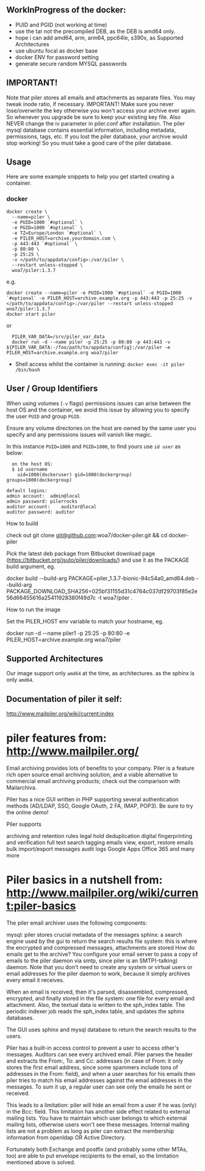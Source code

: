 ## WorkInProgress of the docker:
- PUID and PGID (not working at time)
- use the tar not the precompiled DEB, as the DEB is amd64 only.
- hope i can add amd64, arm, arm64, ppc64le, s390x, as Supported Architectures
- use ubuntu focal as docker base
- docker ENV for password setting
- generate secure random MYSQL passwords

## IMPORTANT!
Note that piler stores all emails and attachments as separate files. You may tweak inode ratio, if necessary.
IMPORTANT! Make sure you never lose/overwrite the key otherwise you won't access your archive ever again. So whenever you upgrade be sure to keep your existing key file. Also NEVER change the iv parameter in piler.conf after installation. The piler mysql database contains essential information, including metadata, permissions, tags, etc. If you lost the piler database, your archive would stop working! So you must take a good care of the piler database.


## Usage

Here are some example snippets to help you get started creating a container.

### docker

```
docker create \
  --name=piler \
  -e PUID=1000 `#optional` \
  -e PGID=1000 `#optional` \
  -e TZ=Europe/London `#optional` \
  -e PILER_HOST=archive.yourdomain.com \
  -p 443:443 `#optional` \
  -p 80:80 \
  -p 25:25 \
  -v </path/to/appdata/config>:/var/piler \
  --restart unless-stopped \
  woa7/piler:1.3.7
```
e.g.
```
docker create --name=piler -e PUID=1000 `#optional` -e PGID=1000 `#optional` -e PILER_HOST=archive.example.org -p 443:443 -p 25:25 -v </path/to/appdata/config>:/var/piler --restart unless-stopped woa7/piler:1.3.7
docker start piler
```
or
```
  PILER_VAR_DATA=/srv/piler_var_data
  docker run -d --name piler -p 25:25 -p 80:80 -p 443:443 -v ${PILER_VAR_DATA:-/foo/path/to/appdata/config}:/var/piler -e PILER_HOST=archive.example.org woa7/piler
```
* Shell access whilst the container is running: `docker exec -it piler /bin/bash`


## User / Group Identifiers

When using volumes (`-v` flags) permissions issues can arise between the host OS and the container, we avoid this issue by allowing you to specify the user `PUID` and group `PGID`.

Ensure any volume directories on the host are owned by the same user you specify and any permissions issues will vanish like magic.

In this instance `PUID=1000` and `PGID=1000`, to find yours use `id user` as below:

```
  on the host OS:
  $ id username
    uid=1000(dockeruser) gid=1000(dockergroup) groups=1000(dockergroup)
```
```
default logins:
admin account:	admin@local
admin password: pilerrocks
auditor account:	auditor@local
auditor password: auditor
```

How to build

check out 
  git clone git@github.com:woa7/docker-piler.git && cd docker-piler

  Pick the latest deb package from Bitbucket download page (https://bitbucket.org/jsuto/piler/downloads/)
  and use it as the PACKAGE build argument, eg.

  docker build --build-arg PACKAGE=piler_1.3.7-bionic-94c54a0_amd64.deb --build-arg PACKAGE_DOWNLOAD_SHA256=025bf31155d31c4764c037df29703f85e2e56d66455616a25411928380f49d7c -t woa7/piler .

How to run the image

  Set the PILER_HOST env variable to match your hostname, eg.

  docker run -d --name piler1 -p 25:25 -p 80:80 -e PILER_HOST=archive.example.org woa7/piler


## Supported Architectures

Our image support only `amd64` at the time, as architectures. as the sphinx is only `amd64`.

## Documentation of piler it self:
http://www.mailpiler.org/wiki/current:index

# piler features from: http://www.mailpiler.org/
Email archiving provides lots of benefits to your company. Piler is a feature rich open source email archiving solution, and a viable alternative to commercial email archiving products; check out the comparison with Mailarchiva.

Piler has a nice GUI written in PHP supporting several authentication methods (AD/LDAP, SSO, Google OAuth, 2 FA, IMAP, POP3). Be sure to try the online demo!

Piler supports

archiving and retention rules
legal hold
deduplication
digital fingerprinting and verification
full text search
tagging emails
view, export, restore emails
bulk import/export messages
audit logs
Google Apps
Office 365
and many more

# Piler basics in a nutshell from: http://www.mailpiler.org/wiki/current:piler-basics
The piler email archiver uses the following components:

mysql: piler stores crucial metadata of the messages
sphinx: a search engine used by the gui to return the search results
file system: this is where the encrypted and compressed messages, attachments are stored
How do emails get to the archive? You configure your email server to pass a copy of emails to the piler daemon via smtp, since piler is an SMTP(-talking) daemon. Note that you don't need to create any system or virtual users or email addresses for the piler daemon to work, because it simply archives every email it receives.

When an email is received, then it's parsed, disassembled, compressed, encrypted, and finally stored in the file system: one file for every email and attachment. Also, the textual data is written to the sph_index table. The periodic indexer job reads the sph_index table, and updates the sphinx databases.

The GUI uses sphinx and mysql database to return the search results to the users.

Piler has a built-in access control to prevent a user to access other's messages. Auditors can see every archived email. Piler parses the header and extracts the From:, To: and Cc: addresses (in case of From: it only stores the first email address, since some spammers include tons of addresses in the From: field), and when a user searches for his emails then piler tries to match his email addresses against the email addresses in the messages. To sum it up, a regular user can see only the emails he sent or received.

This leads to a limitation: piler will hide an email from a user if he was (only) in the Bcc: field. This limitation has another side effect related to external mailing lists. You have to maintain which user belongs to which external mailing lists, otherwise users won't see these messages. Internal mailing lists are not a problem as long as piler can extract the membership information from openldap OR Active Directory.

Fortunately both Exchange and postfix (and probably some other MTAs, too) are able to put envelope recipients to the email, so the limitation mentioned above is solved.
